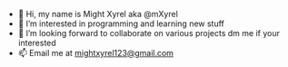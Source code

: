 - 👋 Hi, my name is Might Xyrel aka @mXyrel
- 👀 I’m interested in programming and learning new stuff
- 💞️ I’m looking forward to collaborate on various projects dm me if your interested
- 📫 Email me at mightxyrel123@gmail.com

